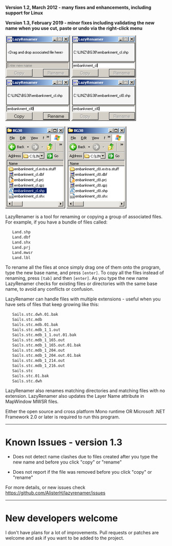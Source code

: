 **Version 1.2, March 2012 - many fixes and enhancements, including support for Linux**

**Version 1.3, February 2019 - minor fixes including validating the new name when you use cut, paste or undo via the right-click menu**

![](SupportFiles/LazyRenamer_screenshot_0.PNG) ![](SupportFiles/LazyRenamer_screenshot_2.PNG) ![](SupportFiles/LazyRenamer_screenshot_1.PNG) ![](SupportFiles/LazyRenamer_screenshot_3.PNG)

![](SupportFiles/files_screenshot_0.PNG) ![](SupportFiles/files_screenshot_1.PNG)

LazyRenamer is a tool for renaming or copying a group of associated files.
For example, if you have a bundle of files called:
```
   Land.shp
   Land.dbf
   Land.shx
   Land.prj
   Land.mwsr
   Land.lbl
```
To rename all the files at once simply drag one of them onto the program, type the new base name, and press `[enter]`.
To copy all the files instead of renaming, press `[tab]` and then `[enter]`.
As you type the new name LazyRenamer checks for existing files or directories with the same base name, to avoid any conflicts or confusion.

LazyRenamer can handle files with multiple extensions - useful when you have sets of files that keep growing like this:
```
   Sails.stc.dwh.01.bak
   Sails.stc.mdb
   Sails.stc.mdb.01.bak
   Sails.stc.mdb_1_1.out
   Sails.stc.mdb_1_1.out.01.bak
   Sails.stc.mdb_1_165.out
   Sails.stc.mdb_1_165.out.01.bak
   Sails.stc.mdb_1_204.out
   Sails.stc.mdb_1_204.out.01.bak
   Sails.stc.mdb_1_214.out
   Sails.stc.mdb_1_216.out
   Sails.stc
   Sails.stc.01.bak
   Sails.stc.dwh
```

LazyRenamer also renames matching directories and matching files with no extension.
LazyRenamer also updates the Layer Name attribute in MapWindow MWSR files.

Either the open source and cross platform Mono runtime OR Microsoft .NET Framework 2.0 or later is required to run this program.

---

# Known Issues - version 1.3 #
- Does not detect name clashes due to files created after you type the new name and before you click "copy" or "rename"

- Does not report if the file was removed before you click "copy" or "rename"

For more details, or new issues check
https://github.com/AlisterH/lazyrenamer/issues

---

# New developers welcome #
I don't have plans for a lot of improvements.  Pull requests or patches are welcome and ask if you want to be added to the project.